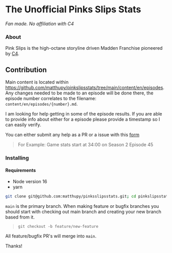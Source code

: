 # The Unofficial Pinks Slips Stats

_Fan made. No affiliation with C4_

### About

Pink Slips is the high-octane storyline driven Madden Franchise pioneered by [C4](https://www.youtube.com/@C4YouTube). 

## Contribution

Main content is located within https://github.com/matthupy/pinkslipsstats/tree/main/content/en/episodes. Any changes needed to be made to an episode will be done there, the episode number correlates to the filename: `content/en/episodes/{number}.md`.

I am looking for help getting in some of the episode results. If you are able to provide info about either for a episode please provide a timestamp so I can easily verify.

You can either submit any help as a PR or a issue with this [form](https://github.com/matthupy/pinkslipsstats/issues/new?assignees=&labels=episode&template=EPISODE-STAT.yml&title=%5BEpisode+Statistic%5D) 

> For Example: Game stats start at 34:00 on Season 2 Episode 45

### Installing

#### Requirements
* Node version 16
* yarn

```bash
git clone git@github.com:matthupy/pinksslipsstats.git; cd pinkslipsstats; yarn; yarn dev;
```

`main` is the primary branch. When making feature or bugfix branches you should start with checking out main branch and creating your new branch based from it.

> `git checkout -b feature/new-feature`

All feature/bugfix PR's will merge into `main`.

Thanks!
